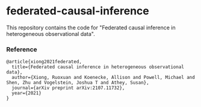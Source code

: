 # federated-causal-inference

This repository contains the code for "Federated causal inference in heterogeneous observational data".

### Reference

```
@article{xiong2021federated,
  title={Federated causal inference in heterogeneous observational data},
  author={Xiong, Ruoxuan and Koenecke, Allison and Powell, Michael and Shen, Zhu and Vogelstein, Joshua T and Athey, Susan},
  journal={arXiv preprint arXiv:2107.11732},
  year={2021}
}
```
